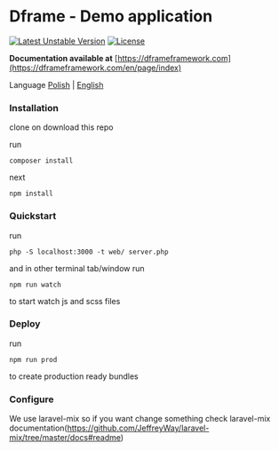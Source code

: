 # Dframe - Demo application

[![Latest Unstable Version](https://poser.pugx.org/dframe/dframe-demo/v/unstable)](https://packagist.org/packages/dframe/Dframe-demo)
[![License](https://poser.pugx.org/dframe/dframe-demo/license)](https://packagist.org/packages/dframe/Dframe-demo)

**Documentation available at** [https://dframeframework.com](https://dframeframework.com/en/page/index)

Language
[Polish](https://dframeframework.com/pl/page/index) | [English](https://dframeframework.com/en/page/index)

### Installation

clone on download this repo

run

    composer install

next

    npm install


### Quickstart

run

    php -S localhost:3000 -t web/ server.php

and in other terminal tab/window run

    npm run watch

to start watch js and scss files


### Deploy
run

    npm run prod

to create production ready bundles

### Configure

We use laravel-mix so if you want change something check laravel-mix documentation(https://github.com/JeffreyWay/laravel-mix/tree/master/docs#readme)

